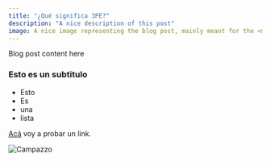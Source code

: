 ```yaml
---
title: "¿Qué significa 3PE?"
description: "A nice description of this post"
image: A nice image representing the blog post, mainly meant for the <meta> tags
---
```


Blog post content here

### Esto es un subtitulo

- Esto
- Es
- una
- lista

[Acá](https://google.com/) voy a probar un link.

![Campazzo](https://cdn.vox-cdn.com/thumbor/m6PdpjYF43JXAswD9QOkBQkCf1k=/0x0:3000x2000/1200x800/filters:focal(1352x437:1832x917)/cdn.vox-cdn.com/uploads/chorus_image/image/68469206/1287095005.0.jpg)